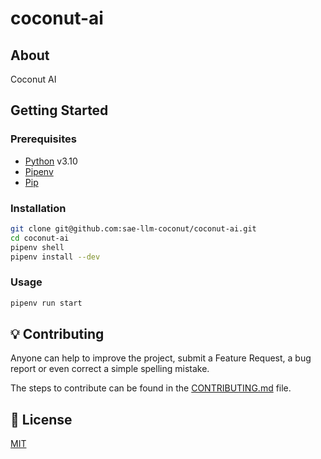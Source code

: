 # coconut-ai

## About

Coconut AI

## Getting Started

### Prerequisites

- [Python](https://www.python.org/) v3.10
- [Pipenv](https://pipenv.pypa.io/)
- [Pip](https://pypi.org/project/pip/)

### Installation

```sh
git clone git@github.com:sae-llm-coconut/coconut-ai.git
cd coconut-ai
pipenv shell
pipenv install --dev
```

### Usage

```sh
pipenv run start
```

## 💡 Contributing

Anyone can help to improve the project, submit a Feature Request, a bug report or even correct a simple spelling mistake.

The steps to contribute can be found in the [CONTRIBUTING.md](./CONTRIBUTING.md) file.

## 📄 License

[MIT](./LICENSE)
